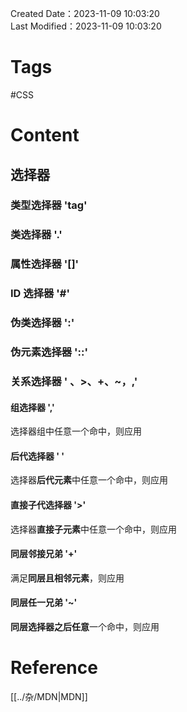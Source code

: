 Created Date：2023-11-09 10:03:20  
Last Modified：2023-11-09 10:03:20

# Tags

#CSS

# Content

## 选择器

### 类型选择器 'tag'

### 类选择器 '.'

### 属性选择器 '[]'

### ID 选择器 '#'

### 伪类选择器 ':'

### 伪元素选择器 '::'

### 关系选择器 ' 、>、+、~，,'

#### 组选择器 ','

选择器组中任意一个命中，则应用

#### 后代选择器 ' '

选择器**后代元素**中任意一个命中，则应用

#### 直接子代选择器 '>'

选择器**直接子元素**中任意一个命中，则应用

#### 同层邻接兄弟 '+'

满足**同层且相邻元素**，则应用

#### 同层任一兄弟 '~'

**同层选择器之后任意**一个命中，则应用

# Reference

[[../杂/MDN|MDN]]
